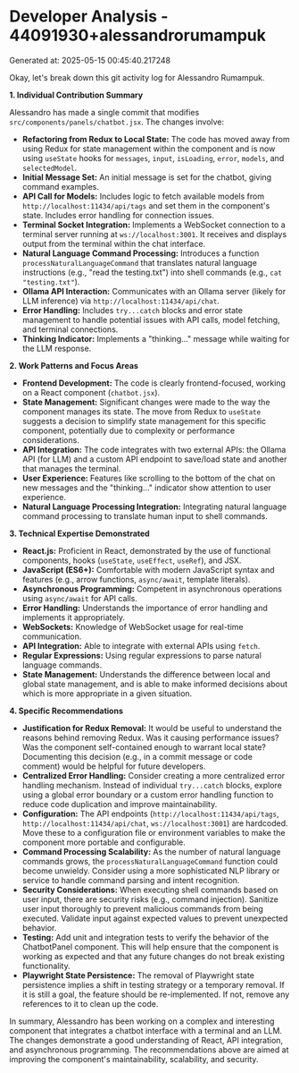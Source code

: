 # Developer Analysis - 44091930+alessandrorumampuk
Generated at: 2025-05-15 00:45:40.217248

Okay, let's break down this git activity log for Alessandro Rumampuk.

**1. Individual Contribution Summary**

Alessandro has made a single commit that modifies `src/components/panels/chatbot.jsx`.  The changes involve:

*   **Refactoring from Redux to Local State:**  The code has moved away from using Redux for state management within the component and is now using `useState` hooks for `messages`, `input`, `isLoading`, `error`, `models`, and `selectedModel`.
*   **Initial Message Set:**  An initial message is set for the chatbot, giving command examples.
*   **API Call for Models:** Includes logic to fetch available models from `http://localhost:11434/api/tags` and set them in the component's state.  Includes error handling for connection issues.
*   **Terminal Socket Integration:** Implements a WebSocket connection to a terminal server running at `ws://localhost:3001`. It receives and displays output from the terminal within the chat interface.
*   **Natural Language Command Processing:** Introduces a function `processNaturalLanguageCommand` that translates natural language instructions (e.g., "read the testing.txt") into shell commands (e.g., `cat "testing.txt"`).
*   **Ollama API Interaction:** Communicates with an Ollama server (likely for LLM inference) via `http://localhost:11434/api/chat`.
*   **Error Handling:** Includes `try...catch` blocks and error state management to handle potential issues with API calls, model fetching, and terminal connections.
*   **Thinking Indicator:** Implements a "thinking..." message while waiting for the LLM response.

**2. Work Patterns and Focus Areas**

*   **Frontend Development:**  The code is clearly frontend-focused, working on a React component (`chatbot.jsx`).
*   **State Management:**  Significant changes were made to the way the component manages its state. The move from Redux to `useState` suggests a decision to simplify state management for this specific component, potentially due to complexity or performance considerations.
*   **API Integration:**  The code integrates with two external APIs: the Ollama API (for LLM) and a custom API endpoint to save/load state and another that manages the terminal.
*   **User Experience:** Features like scrolling to the bottom of the chat on new messages and the "thinking..." indicator show attention to user experience.
*   **Natural Language Processing Integration:** Integrating natural language command processing to translate human input to shell commands.

**3. Technical Expertise Demonstrated**

*   **React.js:**  Proficient in React, demonstrated by the use of functional components, hooks (`useState`, `useEffect`, `useRef`), and JSX.
*   **JavaScript (ES6+):**  Comfortable with modern JavaScript syntax and features (e.g., arrow functions, `async/await`, template literals).
*   **Asynchronous Programming:**  Competent in asynchronous operations using `async/await` for API calls.
*   **Error Handling:**  Understands the importance of error handling and implements it appropriately.
*   **WebSockets:**  Knowledge of WebSocket usage for real-time communication.
*   **API Integration:**  Able to integrate with external APIs using `fetch`.
*   **Regular Expressions:** Using regular expressions to parse natural language commands.
*   **State Management:** Understands the difference between local and global state management, and is able to make informed decisions about which is more appropriate in a given situation.

**4. Specific Recommendations**

*   **Justification for Redux Removal:**  It would be useful to understand the reasons behind removing Redux. Was it causing performance issues? Was the component self-contained enough to warrant local state?  Documenting this decision (e.g., in a commit message or code comment) would be helpful for future developers.
*   **Centralized Error Handling:**  Consider creating a more centralized error handling mechanism.  Instead of individual `try...catch` blocks, explore using a global error boundary or a custom error handling function to reduce code duplication and improve maintainability.
*   **Configuration:**  The API endpoints (`http://localhost:11434/api/tags`, `http://localhost:11434/api/chat`, `ws://localhost:3001`) are hardcoded.  Move these to a configuration file or environment variables to make the component more portable and configurable.
*   **Command Processing Scalability:** As the number of natural language commands grows, the `processNaturalLanguageCommand` function could become unwieldy. Consider using a more sophisticated NLP library or service to handle command parsing and intent recognition.
*   **Security Considerations:**  When executing shell commands based on user input, there are security risks (e.g., command injection). Sanitize user input thoroughly to prevent malicious commands from being executed. Validate input against expected values to prevent unexpected behavior.
*   **Testing:** Add unit and integration tests to verify the behavior of the ChatbotPanel component. This will help ensure that the component is working as expected and that any future changes do not break existing functionality.
*   **Playwright State Persistence:** The removal of Playwright state persistence implies a shift in testing strategy or a temporary removal. If it is still a goal, the feature should be re-implemented. If not, remove any references to it to clean up the code.

In summary, Alessandro has been working on a complex and interesting component that integrates a chatbot interface with a terminal and an LLM.  The changes demonstrate a good understanding of React, API integration, and asynchronous programming. The recommendations above are aimed at improving the component's maintainability, scalability, and security.
